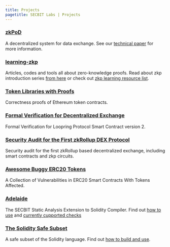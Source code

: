 ```yaml
---
title: Projects
pagetitle: SECBIT Labs | Projects
---
```


### [zkPoD](https://github.com/sec-bit/zkPoD-node)

A decentralized system for data exchange. See our [technical paper](https://sec-bit.github.io/zkPoD-node/paper.pdf) for more information.

### [learning-zkp](https://github.com/sec-bit/learning-zkp)

Articles, codes and tools all about zero-knowledge proofs. Read about zkp introduction series [from here](https://github.com/sec-bit/learning-zkp/blob/master/zkp-intro/1/zkp-back.md) or check out [zkp learning resource list](https://github.com/sec-bit/learning-zkp/blob/master/zkp-resource-list.md).

### [Token Libraries with Proofs](https://github.com/sec-bit/tokenlibs-with-proofs)

Correctness proofs of Ethereum token contracts.

### [Formal Verification for Decentralized Exchange](https://github.com/sec-bit/loopring-protocol2-verification)

Formal Verification for Loopring Protocol Smart Contract version 2.

### [Security Audit for the First zkRollup DEX Protocol](https://github.com/Loopring/protocols/tree/d528ab83c9934a4d54e4a3ceefa20ba7908ebe25/packages/loopring_v3/security_audit)

Security audit for the first zkRollup based decentralized exchange, including smart contracts and zkp circuits.

### [Awesome Buggy ERC20 Tokens](https://github.com/sec-bit/awesome-buggy-erc20-tokens)

A Collection of Vulnerabilities in ERC20 Smart Contracts With Tokens Affected.

### [Adelaide](https://github.com/sec-bit/adelaide)

The SECBIT Static Analysis Extension to Solidity Compiler. Find out [how to use](https://github.com/sec-bit/adelaide/blob/secbit-ssae/README.secbit.md) and [currently cupported checks](https://github.com/sec-bit/vscode-secbit-ssae#currently-supported-checks)

### [The Solidity Safe Subset](https://github.com/sec-bit/solidity-safe-subset)

A safe subset of the Solidity language. Find out [how to build and use](https://github.com/sec-bit/solidity-safe-subset/blob/master/README.secbit.md).